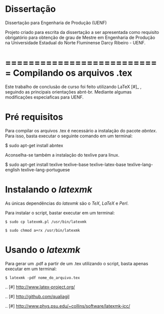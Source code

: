 # Dissertação
Dissertação para Engenharia de Produção (UENF)


Projeto criado para escrita da dissertação a ser apresentada como requisito obrigatório para obtenção de grau de Mestre em Engenharia de Produção na Universidade Estadual do Norte Fluminense Darcy Ribeiro - UENF.


===========================
Compilando os arquivos .tex
===========================

Este trabalho de conclusão de curso foi feito utilizando LaTeX [#]_ , seguindo as principais orientações abnt-br. Mediante algumas modificações especiaficas para UENF.

Pré requisitos
==============

Para compilar os arquivos .tex é necessário a instalação do pacote *abntex*. Para isso, basta executar o seguinte comando em um terminal:

  $ sudo apt-get install abntex

Aconselha-se também a instalação do texlive para linux.

  $ sudo apt-get install texlive texlive-base texlive-latex-base texlive-lang-english texlive-lang-portuguese

Instalando o *latexmk*
======================

As únicas dependências do *latexmk* são o *TeX*, *LaTeX* e *Perl*.

Para instalar o script, bastar executar em um terminal:

    $ sudo cp latexmk.pl /usr/bin/latexmk

    $ sudo chmod a+rx /usr/bin/latexmk

Usando o *latexmk*
==================

Para gerar um .pdf a partir de um .tex utilizando o script, basta apenas executar em um terminal:

    $ latexmk -pdf nome_do_arquivo.tex

.. [#] http://www.latex-project.org/

.. [#] http://github.com/qualiagil

.. [#] http://www.phys.psu.edu/~collins/software/latexmk-jcc/
